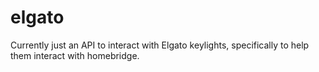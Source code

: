 # elgato
Currently just an API to interact with Elgato keylights, specifically to help them interact with homebridge.
